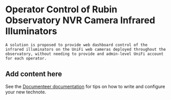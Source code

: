# Operator Control of Rubin Observatory NVR Camera Infrared Illuminators

```{abstract}
A solution is proposed to provide web dashboard control of the infrared illuminators on the UniFi web cameras deployed throughout the observatory, without needing to provide and admin-level UniFi account for each operator.
```

## Add content here

See the [Documenteer documentation](https://documenteer.lsst.io/technotes/index.html) for tips on how to write and configure your new technote.
